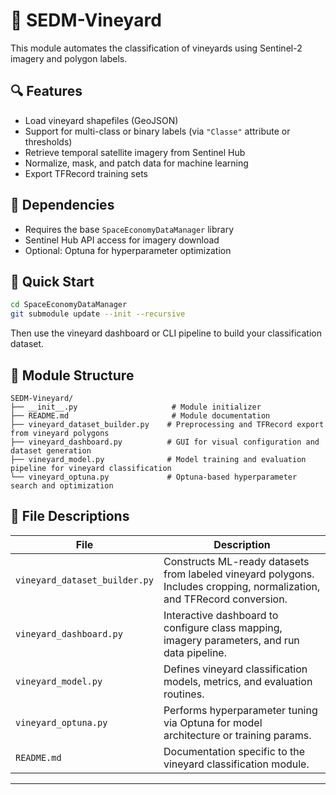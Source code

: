 # 🍇 SEDM-Vineyard

This module automates the classification of vineyards using Sentinel-2 imagery and polygon labels.

## 🔍 Features

- Load vineyard shapefiles (GeoJSON)
- Support for multi-class or binary labels (via `"Classe"` attribute or thresholds)
- Retrieve temporal satellite imagery from Sentinel Hub
- Normalize, mask, and patch data for machine learning
- Export TFRecord training sets

## 🧩 Dependencies

- Requires the base `SpaceEconomyDataManager` library
- Sentinel Hub API access for imagery download
- Optional: Optuna for hyperparameter optimization

## 🚀 Quick Start

```bash
cd SpaceEconomyDataManager
git submodule update --init --recursive
```

Then use the vineyard dashboard or CLI pipeline to build your classification dataset.

## 🧱 Module Structure

```
SEDM-Vineyard/
├── __init__.py                     # Module initializer
├── README.md                       # Module documentation
├── vineyard_dataset_builder.py    # Preprocessing and TFRecord export from vineyard polygons
├── vineyard_dashboard.py          # GUI for visual configuration and dataset generation
├── vineyard_model.py              # Model training and evaluation pipeline for vineyard classification
└── vineyard_optuna.py             # Optuna-based hyperparameter search and optimization
```

## 🍇 **File Descriptions**

| File | Description |
|------|-------------|
| `vineyard_dataset_builder.py` | Constructs ML-ready datasets from labeled vineyard polygons. Includes cropping, normalization, and TFRecord conversion. |
| `vineyard_dashboard.py` | Interactive dashboard to configure class mapping, imagery parameters, and run data pipeline. |
| `vineyard_model.py` | Defines vineyard classification models, metrics, and evaluation routines. |
| `vineyard_optuna.py` | Performs hyperparameter tuning via Optuna for model architecture or training params. |
| `README.md` | Documentation specific to the vineyard classification module. |

---

